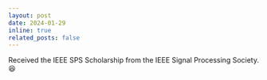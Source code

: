 ```yaml
---
layout: post
date: 2024-01-29
inline: true
related_posts: false
---
```

Received the IEEE SPS Scholarship from the IEEE Signal Processing Society. :laughing:
